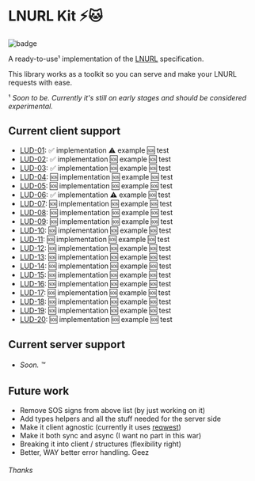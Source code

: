 # LNURL Kit ⚡🐱
![badge](https://github.com/lsunsi/lnurlkit/actions/workflows/test.yml/badge.svg)

A ready-to-use¹ implementation of the [LNURL](https://github.com/lnurl/luds) specification.

This library works as a toolkit so you can serve and make your LNURL requests with ease.

¹ _Soon to be. Currently it's still on early stages and should be considered experimental._

## Current client support

- [LUD-01](https://github.com/lnurl/luds/blob/luds/01.md): ✅ implementation ⚠️ example 🆘 test
- [LUD-02](https://github.com/lnurl/luds/blob/luds/02.md): ✅ implementation 🆘 example 🆘 test
- [LUD-03](https://github.com/lnurl/luds/blob/luds/03.md): ✅ implementation 🆘 example 🆘 test
- [LUD-04](https://github.com/lnurl/luds/blob/luds/04.md): 🆘 implementation 🆘 example 🆘 test
- [LUD-05](https://github.com/lnurl/luds/blob/luds/05.md): 🆘 implementation 🆘 example 🆘 test
- [LUD-06](https://github.com/lnurl/luds/blob/luds/06.md): ✅ implementation ⚠️ example 🆘 test
- [LUD-07](https://github.com/lnurl/luds/blob/luds/07.md): 🆘 implementation 🆘 example 🆘 test
- [LUD-08](https://github.com/lnurl/luds/blob/luds/08.md): 🆘 implementation 🆘 example 🆘 test
- [LUD-09](https://github.com/lnurl/luds/blob/luds/09.md): 🆘 implementation 🆘 example 🆘 test
- [LUD-10](https://github.com/lnurl/luds/blob/luds/10.md): 🆘 implementation 🆘 example 🆘 test
- [LUD-11](https://github.com/lnurl/luds/blob/luds/11.md): 🆘 implementation 🆘 example 🆘 test
- [LUD-12](https://github.com/lnurl/luds/blob/luds/12.md): 🆘 implementation 🆘 example 🆘 test
- [LUD-13](https://github.com/lnurl/luds/blob/luds/13.md): 🆘 implementation 🆘 example 🆘 test
- [LUD-14](https://github.com/lnurl/luds/blob/luds/14.md): 🆘 implementation 🆘 example 🆘 test
- [LUD-15](https://github.com/lnurl/luds/blob/luds/15.md): 🆘 implementation 🆘 example 🆘 test
- [LUD-16](https://github.com/lnurl/luds/blob/luds/16.md): 🆘 implementation 🆘 example 🆘 test
- [LUD-17](https://github.com/lnurl/luds/blob/luds/17.md): 🆘 implementation 🆘 example 🆘 test
- [LUD-18](https://github.com/lnurl/luds/blob/luds/18.md): 🆘 implementation 🆘 example 🆘 test
- [LUD-19](https://github.com/lnurl/luds/blob/luds/19.md): 🆘 implementation 🆘 example 🆘 test
- [LUD-20](https://github.com/lnurl/luds/blob/luds/20.md): 🆘 implementation 🆘 example 🆘 test

## Current server support

- ###### Soon. ™

## Future work
- Remove SOS signs from above list (by just working on it)
- Add types helpers and all the stuff needed for the server side
- Make it client agnostic (currently it uses [reqwest](https://github.com/seanmonstar/reqwest))
- Make it both sync and async (I want no part in this war)
- Breaking it into client / structures (flexibility right)
- Better, WAY better error handling. Geez

###### Thanks
